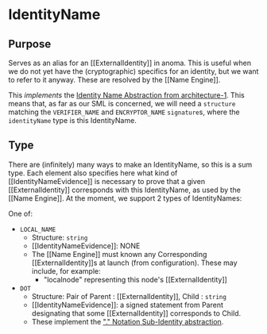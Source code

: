 # IdentityName

## Purpose

<!-- ANCHOR: purpose -->
Serves as an alias for an [[ExternalIdentity]] in anoma. 
This is useful when we do not yet have the (cryptographic) specifics for an identity, but we want to refer to it anyway. 
These are resolved by the [[Name Engine]].

This _implements_ the [Identity Name Abstraction from architecture-1](../../../architecture-1/abstractions/identity.md#identity-names).
This means that, as far as our SML is concerned, we will need a `structure` matching the `VERIFIER_NAME` and `ENCRYPTOR_NAME` `signature`s,  where the `identityName` type is this IdentityName.
<!-- ANCHOR_END: purpose -->


## Type

<!-- ANCHOR: type -->
There are (infinitely) many ways to make an IdentityName, so this is a sum type.
Each element also specifies here what kind of [[IdentityNameEvidence]] is necessary to prove that a given [[ExternalIdentity]] corresponds with this IdentityName, as used by the [[Name Engine]].
At the moment, we support 2 types of IdentityNames:

One of:
- `LOCAL_NAME`
  - Structure: `string`
  - [[IdentityNameEvidence]]: NONE
  - The [[Name Engine]] must known any Corresponding [[ExternalIdentity]]s at launch (from configuration). These may include, for example:
    - "localnode" representing this node's [[ExternalIdentity]]
- `DOT`
  - Structure: Pair of Parent : [[ExternalIdentity]], Child : `string`
  - [[IdentityNameEvidence]]: a signed statement from Parent designating that some [[ExternalIdentity]] corresponds to Child.
  - These implement the ["." Notation Sub-Identity abstraction](../../../architecture-1/abstractions/identity.md#-notation).
<!-- ANCHOR_END: type -->